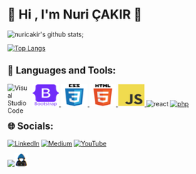 
<h1 align="left">💫 Hi , I'm Nuri ÇAKIR 💫</h2>

![nuricakir's github stats](https://github-readme-stats.vercel.app/api?username=nuricakir&show_icons=true&theme=tokyonight);

[![Top Langs](https://github-readme-stats.vercel.app/api/top-langs/?username=nuricakir&layout=compact)](https://github.com/anuraghazra/github-readme-stats)



<h2 align="left">🧠 Languages and Tools:</h2>
<p align="left">  <a href="https://getbootstrap.com" target="_blank" rel="noreferrer"> <img src="https://raw.githubusercontent.com/devicons/devicon/master/icons/bootstrap/bootstrap-plain-wordmark.svg" alt="bootstrap" width="60" height="50"/> </a> <a href="https://www.w3schools.com/cpp/" target="_blank" rel="noreferrer">   <a href="https://www.w3schools.com/css/" target="_blank" rel="noreferrer"> <img src="https://raw.githubusercontent.com/devicons/devicon/master/icons/css3/css3-original-wordmark.svg" alt="css3" width="60" height="50"/> </a>   </a> <a href="https://www.w3.org/html/" target="_blank" rel="noreferrer"> <img src="https://raw.githubusercontent.com/devicons/devicon/master/icons/html5/html5-original-wordmark.svg" alt="html5" width="60" height="50"/> </a>  <a href="https://developer.mozilla.org/en-US/docs/Web/JavaScript" target="_blank" rel="noreferrer"> <img src="https://raw.githubusercontent.com/devicons/devicon/master/icons/javascript/javascript-original.svg" alt="javascript" width="60" height="50"/> </a> <a href="https://nodejs.org" target="_blank" rel="noreferrer">  </a> <img align="left" alt="Visual Studio Code" width="46" src="https://cdn.jsdelivr.net/gh/devicons/devicon/icons/vscode/vscode-original.svg" style="padding-right:10px;"<a href="https://react.dev/"><img src="https://cdn.jsdelivr.net/gh/devicons/devicon/icons/react/react-original-wordmark.svg" alt="react" width="50" height=50"/> </a/><a href="https://www.php.net/"><img src="https://upload.wikimedia.org/wikipedia/commons/2/27/PHP-logo.svg"alt="php" width="50" height=50" /> </a/> </p>


 <h2 align="left"> 🌐 Socials:</h2>
 
[![LinkedIn](https://img.shields.io/badge/LinkedIn-%230077B5.svg?logo=linkedin&logoColor=white)](https://www.linkedin.com/in/nuricakir/) 
 [![Medium](https://img.shields.io/badge/Medium-12100E?logo=medium&logoColor=white)](https://medium.com/@nuricakir)
 [![YouTube](https://img.shields.io/badge/YouTube-%23FF0000.svg?logo=YouTube&logoColor=white)](https://www.youtube.com/channel/UC2SMT82PfczJOdVyr0_XJ8g)

[![](https://visitcount.itsvg.in/api?id=nuricakir&label=Profile%20Views&pretty=false)](https://visitcount.itsvg.in)<picture><img src = "https://github.com/0xAbdulKhalid/0xAbdulKhalid/raw/main/assets/mdImages/about_me.gif" width = 30px></picture>


<!--
<p align="right">
	<img alt="Nuri's stars" src="https://img.shields.io/github/stars/nuricakir" />
</p>
-->
